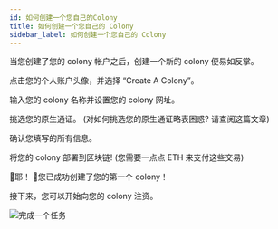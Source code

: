 ```yaml
---
id: 如何创建一个您自己的Colony
title: 如何创建一个您自己的 Colony
sidebar_label: 如何创建一个您自己的 Colony
---
```


当您创建了您的 colony 帐户之后，创建一个新的 colony 便易如反掌。

点击您的个人账户头像，并选择 “Create A Colony”。

输入您的 colony 名称并设置您的 colony 网址。

挑选您的原生通证。 (对如何挑选您的原生通证略表困惑? 请查阅这篇文章)

确认您填写的所有信息。

将您的 colony 部署到区块链!  (您需要一点点 ETH 来支付这些交易)

🎉耶！ 🎉您已成功创建了您的第一个 colony！

接下来，您可以开始向您的 colony 注资。

![完成一个任务](assets/how-to-create-a-colony/1.gif)
